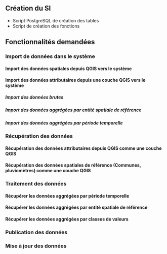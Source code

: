 ## Création du SI

* Script PostgreSQL de création des tables
* Script de création des fonctions

## Fonctionnalités demandées

### Import de données dans le système

#### Import des données spatiales depuis QGIS vers le système

#### Import des données attributaires depuis une couche QGIS vers le système

##### Import des données brutes

##### Import des données aggrégées par entité spatiale de référence

##### Import des données aggrégées par période temporelle


### Récupération des données

#### Récupération des données attributaires depuis QGIS comme une couche QGIS

#### Récupération des données spatiales de référence (Communes, pluviomètres) comme une couche QGIS


### Traitement des données

#### Récupérer les données aggrégées par période temporelle

#### Récupérer les données aggrégées par entité spatiale de référence

#### Récupérer les données aggrégées par classes de valeurs


### Publication des données


### Mise à jour des données 



